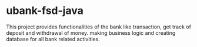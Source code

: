 # ubank-fsd-java
This project provides functionalities of the bank like transaction, get track of deposit and withdrawal of money. making business logic and creating database for all bank related activities.
